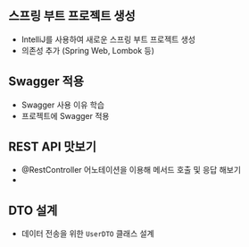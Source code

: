 ## 스프링 부트 프로젝트 생성
- IntelliJ를 사용하여 새로운 스프링 부트 프로젝트 생성
- 의존성 추가 (Spring Web, Lombok 등)

## Swagger 적용
- Swagger 사용 이유 학습
- 프로젝트에 Swagger 적용

## REST API 맛보기
- @RestController 어노테이션을 이용해 메서드 호출 및 응답 해보기
- 

## DTO 설계
- 데이터 전송을 위한 `UserDTO` 클래스 설계